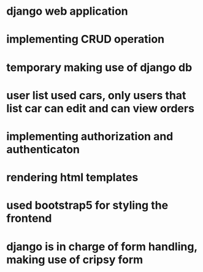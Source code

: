 ﻿# django web application
# implementing CRUD operation
# temporary making use of django db
# user list used cars, only users that list car can edit and can view orders
# implementing authorization and authenticaton
# rendering html templates
# used bootstrap5 for styling the frontend
# django is in charge of form handling, making use of cripsy form
